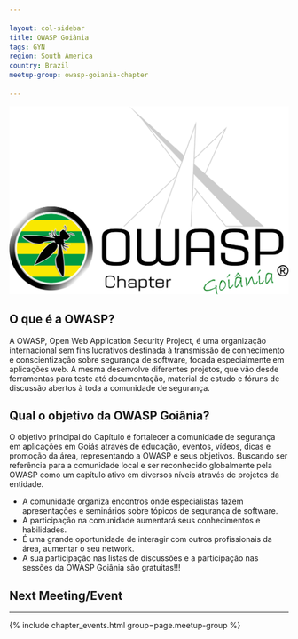 ```yaml
---

layout: col-sidebar
title: OWASP Goiânia
tags: GYN
region: South America
country: Brazil
meetup-group: owasp-goiania-chapter

---
```


![OWASP GYN](/assets/images/OWASP-GYN-OFFICIAL-LOGO.png)

## O que é a OWASP?
A OWASP, Open Web Application Security Project, é uma organização internacional sem fins lucrativos destinada à transmissão de conhecimento e conscientização sobre segurança de software, focada especialmente em aplicações web. A mesma desenvolve diferentes projetos, que vão desde ferramentas para teste até documentação, material de estudo e fóruns de discussão abertos à toda a comunidade de segurança. 


## Qual o objetivo da OWASP Goiânia?
O objetivo principal do Capítulo é fortalecer a comunidade de segurança em aplicações em Goiás através de educação, eventos, vídeos, dicas e promoção da área, representando a OWASP e seus objetivos. Buscando ser referência para a comunidade local e ser reconhecido globalmente pela OWASP como um capítulo ativo em diversos níveis através de projetos da entidade.

- A comunidade organiza encontros onde especialistas fazem apresentações e seminários sobre tópicos de segurança de software.
- A participação na comunidade aumentará seus conhecimentos e habilidades.
- É uma grande oportunidade de interagir com outros profissionais da área, aumentar o seu network.
- A sua participação nas listas de discussões e a participação nas sessões da OWASP Goiânia são gratuitas!!!


<!-- Contribua com a OWASP Goiânia!
Gostaríamos de convidar as empresas da região que queiram nos ajudar, fornecendo um espaço ou apoiando o capítulo de alguma outra forma, em nos auxiliar em nossa missão de espalhar a segurança da informação em Goiânia!

Nos envia um [email](mailto:goiania-leaders@owasp.org) com mais detalhes ou entra em contato com um dos líderes para saber mais

## Quer fazer parte ou saber mais sobre a OWASP?
Os capítulos são liderados por líderes locais conforme a [Política de Capítulos](/www-policy/operational/chapters). As contribuições financeiras só devem ser feitas on-line usando o botão de doação on-line autorizado. 

Todos são bem-vindos e incentivados a participar de nossos [Projetos](/projects/), [Capítulos Locais](/chapters/), [Eventos](/events/), [Grupos Online](https://groups.google.com/a/owasp.com/), e [Community Slack Channel](https://owasp.slack.com/). Nós encorajamos especialmente a diversidade em todas as nossas iniciativas. O OWASP é um lugar fantástico para aprender sobre segurança de aplicações, para redes, e até mesmo para construir sua reputação como um especialista. Também encorajamos você a ser [tornar-se membro](/membership/) ou considerar uma [doação](/donate/) para apoiar nosso trabalho contínuo. !-->

## Next Meeting/Event
---------------------
{% include chapter_events.html group=page.meetup-group %}

